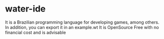 # water-ide
It is a Brazilian programming language for developing games, among others. In addition, you can export it in an example.wt It is OpenSource Free with no financial cost and is advisable 
